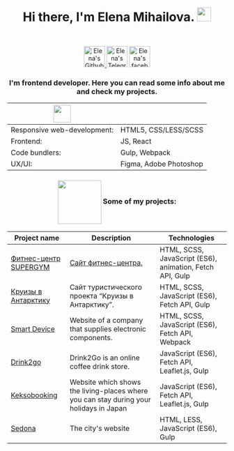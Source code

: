 <h1 align="center">Hi there, I'm Elena Mihailova. 
<img src="https://github.com/blackcater/blackcater/raw/main/images/Hi.gif" height="32"/></h1>
<br>

<p align="center">  
<a href="https://github.com/ElenaMihailova">
<img alt="Elena's Github" width="48px" src="https://user-images.githubusercontent.com/96042722/194076035-fe6ced61-088c-4302-b616-6c21e5542f0b.svg" style="max-width: 100%;">
</a>
<a href="https://t.me/Elena_Mihailova_tm" rel="nofollow">
<img alt="Elena's Telegram" width="48px" src="https://user-images.githubusercontent.com/96042722/194076220-46ca2144-4110-4eb1-a86d-1c6facef307e.svg" style="max-width: 100%;"></a>
<a href="https://www.facebook.com/elena.mikhailova.77">
<img src="https://user-images.githubusercontent.com/96042722/194076727-7077d8c1-bc1d-4cab-84b3-a16f7664fab9.svg" alt="Elena's facebook" width="48px"/></a>
   </p>
<h3 align="center">I'm frontend developer. Here you can read some info about me and check my projects.</h3>
<!-- <p align="center"> Skills: HTML / CSS / REACT / JS </p> -->


<table align="center">
<thead>
<tr>
<th>
   <img src="https://user-images.githubusercontent.com/96042722/194084722-833fe5af-974f-4686-8635-74cfe3629202.svg" width="40px">  
  </th>
<th></th>
</tr>
</thead>
<tbody>
<tr>
<td>Responsive web-development:</td>
<td>HTML5, CSS/LESS/SCSS</td>
</tr>
<tr>
<td>Frontend:</td>
<td>JS, React</td>
</tr>
<tr>
<td>Code bundlers:</td>
<td>Gulp, Webpack</td>
</tr>
<tr>
<td>UX/UI:</td>
<td>Figma, Adobe Photoshop </td>
</tr>
</tbody>
</table>
<!-- <div align="center">
<img align="center" src="https://user-images.githubusercontent.com/96042722/213880253-9c1acf99-b788-48ae-9ec7-873e986a16c3.svg" width="30%" height="auto" />
 </div>
 -->
 
 <h3 dir="auto" align="center">
   <img  align="center" src="https://user-images.githubusercontent.com/96042722/213880253-9c1acf99-b788-48ae-9ec7-873e986a16c3.svg" width="100px"/>
    Some of my projects:</h3>
    
    
<table>
<thead>
<tr>
<th>Project name</th>
<th>Description</th>
<th>Technologies</th>
</tr>
</thead>
<tbody>
<!-- <tr>
<td><a href="#">Name</a></td>
<td>App on React</td>
<td>SPA on React.js, Fetch API, Leaflet.js </td>
</tr>
<tr>
<td><a href="#">Name</a></td>
<td>text.</td>
<td>text</td>
</tr>  -->
<td><a href="https://elenamihailova.github.io/Fitness-center/">Фитнес-центр SUPERGYM</a></td>
<td> <a href="https://github.com/ElenaMihailova/Fitness-center/"> Сайт фитнес-центра. </a></td>
<td>HTML, SCSS, JavaScript (ES6), animation, Fetch API, Gulp</td>
</tr>
 <tr> 
<td><a href="https://github.com/ElenaMihailova/Cruise-to-Antarctica">Круизы в Антарктику</a></td>
<td>Сайт туристического проекта “Круизы в Антарктику”.</td>
<td>HTML, SCSS, JavaScript (ES6), Fetch API, Gulp</td>
</tr>
<tr> 
<td><a href="https://github.com/ElenaMihailova/Smart-Device">Smart Device</a></td>
<td>Website of a company that supplies electronic components.</td>
<td>HTML, SCSS, JavaScript (ES6), Fetch API, Webpack</td>
</tr>
<tr> 
<td><a href="https://github.com/ElenaMihailova/Drink2go">Drink2go</a></td>
<td>Drink2Go is an online coffee drink store.</td>
<td>JavaScript (ES6), Fetch API, Leaflet.js, Gulp</td>
</tr>
<tr> 
<tr> 
<td><a href="https://github.com/ElenaMihailova/1959447-keksobooking-26">Keksobooking</a></td>
<td>Website which shows the living-places where you can stay during your holidays in Japan</td>
<td>JavaScript (ES6), Fetch API, Leaflet.js, Gulp</td>
</tr>
<tr>
<td><a href="https://github.com/ElenaMihailova/1959447-sedona-26">Sedona</a></td>
<td>The city's website</td>
<td>HTML, LESS, JavaScript (ES6), Gulp</td>
</tr>
<!-- <tr>
<td><a href="https://github.com/ElenaMihailova/1959447-gllacy-33">Gllacy shop</a></td>
<td>Online and offline store for the sale of ice cream of its own production</td>
<td>HTML, CSS, Gulp</td>
</tr> -->
</tbody>
</table>

